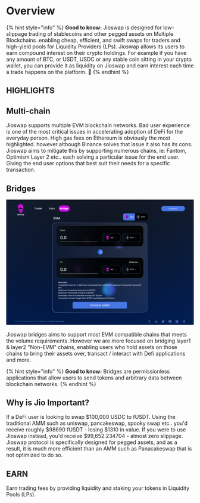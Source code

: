 # Overview



{% hint style="info" %}
**Good to know:** Jioswap is designed for low-slippage trading of stablecoins and other pegged assets on Multiple Blockchains .enabling cheap, efficient, and swift swaps for traders and high-yield pools for Liquidity Providers (LPs). Jioswap allows its users to earn compound interest on their crypto holdings. For example if you have any amount of BTC, or USDT, USDC or any stable coin sitting  in your crypto wallet, you can provide it as liquidity on Jioswap and earn interest each time a trade happens on the platform. :tada:
{% endhint %}

## HIGHLIGHTS

## Multi-chain

Jioswap supports multiple EVM blockchain networks. Bad user experience is one of the most critical issues in accelerating adoption of DeFi for the everyday person. High gas fees on Ethereum is obviously the most highlighted. however although Binance solves that issue it also has its cons. Jioswap aims to mitigate this by supporting numerous chains, ie: Fantom, Optimism Layer 2 etc.. each solving a particular issue for the end user. Giving the end user options that best suit  their needs for a specific transaction.

## Bridges

![](<.gitbook/assets/Bridge page.png>)

Jioswap bridges aims to support most EVM compatible chains that meets the volume requirements. However we are more focused on bridging layer1 & layer2 "Non-EVM" chains, enabling users who hold assets on those chains to bring their assets over, transact / interact with Defi applications and more.

{% hint style="info" %}
**Good to know:** Bridges are permissionless applications that allow users to send tokens and arbitrary data between blockchain networks.
{% endhint %}

## Why is Jio Important?

If a DeFi user is looking to swap $100,000 USDC to fUSDT. Using the traditional AMM such as uniswap, pancakeswap, spooky swap etc..  you'd receive roughly $98690 fUSDT - losing $1310 in value. If you were to use Jioswap instead, you'd receive $99,652.234704 - almost zero slippage. Jioswap protocol is specifically designed for pegged assets, and as a result, it is much more efficient than an AMM such as Panacakeswap that is not optimized to do so.



## EARN

Earn trading fees by providing liquidity and staking your tokens in Liquidity Pools (LPs).


